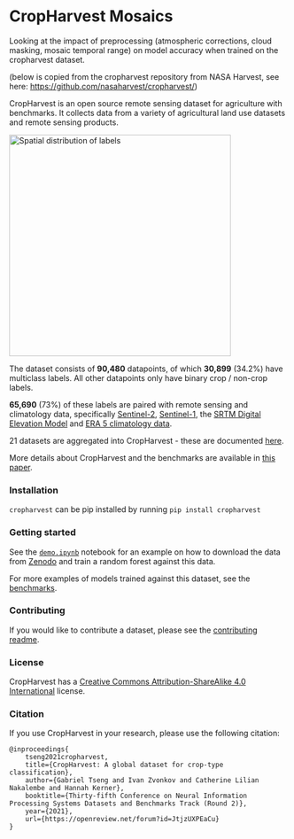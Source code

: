 # CropHarvest Mosaics

Looking at the impact of preprocessing (atmospheric corrections, cloud masking, mosaic temporal range) on model accuracy when trained on the cropharvest dataset.

(below is copied from the cropharvest repository from NASA Harvest, see here: https://github.com/nasaharvest/cropharvest/)

CropHarvest is an open source remote sensing dataset for agriculture with benchmarks. It collects data from a variety of agricultural land use datasets and remote sensing products.

<img src="diagrams/labels_spatial_distribution.png" alt="Spatial distribution of labels" height="400px"/>

The dataset consists of **90,480** datapoints, of which **30,899** (34.2%) have multiclass labels. All other datapoints only have binary crop / non-crop labels.

**65,690** (73%) of these labels are paired with remote sensing and climatology data, specifically [Sentinel-2](https://sentinel.esa.int/web/sentinel/missions/sentinel-2), [Sentinel-1](https://sentinel.esa.int/web/sentinel/missions/sentinel-1/), the [SRTM Digital Elevation Model](https://cgiarcsi.community/data/srtm-90m-digital-elevation-database-v4-1/) and [ERA 5 climatology data](https://www.ecmwf.int/en/forecasts/datasets/reanalysis-datasets/era5).

21 datasets are aggregated into CropHarvest - these are documented [here](https://github.com/nasaharvest/cropharvest/blob/main/datasets.md).

More details about CropHarvest and the benchmarks are available in [this paper](https://openreview.net/forum?id=JtjzUXPEaCu).

### Installation

`cropharvest` can be pip installed by running `pip install cropharvest`

### Getting started
See the [`demo.ipynb`](https://github.com/nasaharvest/cropharvest/blob/main/demo.ipynb) notebook for an example on how to download the data from [Zenodo](https://zenodo.org/record/5533193) and train a random forest against this data.

For more examples of models trained against this dataset, see the [benchmarks](https://github.com/nasaharvest/cropharvest/blob/main/benchmarks).

### Contributing
If you would like to contribute a dataset, please see the [contributing readme](https://github.com/nasaharvest/cropharvest/blob/main/contributing.md).

### License
CropHarvest has a [Creative Commons Attribution-ShareAlike 4.0 International](https://github.com/nasaharvest/cropharvest/blob/main/LICENSE.txt) license.

### Citation

If you use CropHarvest in your research, please use the following citation:
```
@inproceedings{
    tseng2021cropharvest,
    title={CropHarvest: A global dataset for crop-type classification},
    author={Gabriel Tseng and Ivan Zvonkov and Catherine Lilian Nakalembe and Hannah Kerner},
    booktitle={Thirty-fifth Conference on Neural Information Processing Systems Datasets and Benchmarks Track (Round 2)},
    year={2021},
    url={https://openreview.net/forum?id=JtjzUXPEaCu}
}
```
